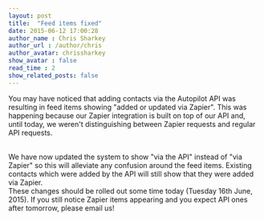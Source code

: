 ```yaml
---
layout: post
title:  "Feed items fixed"
date: 2015-06-12 17:00:28
author_name : Chris Sharkey
author_url : /author/chris
author_avatar: chrissharkey
show_avatar : false
read_time : 2
show_related_posts: false
---
```


You may have noticed that adding contacts via the Autopilot API was resulting in feed items showing "added or updated via Zapier". This was happening because our Zapier integration is built on top of our API and, until today, we weren't distinguishing between Zapier requests and regular API requests.

<br />
We have now updated the system to show "via the API" instead of "via Zapier" so this will alleviate any confusion around the feed items. Existing contacts which were added by the API will still show that they were added via Zapier.

<br />
These changes should be rolled out some time today (Tuesday 16th June, 2015). If you still notice Zapier items appearing and you expect API ones after tomorrow, please email us!

